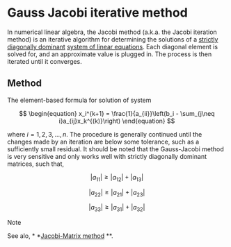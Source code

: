 # Gauss Jacobi iterative method

In numerical linear algebra, the Jacobi method (a.k.a. the Jacobi iteration method) is an iterative algorithm for
determining the solutions of
a [strictly diagonally dominant](https://en.wikipedia.org/wiki/Diagonally_dominant_matrix) [system of linear equations](https://en.wikipedia.org/wiki/System_of_linear_equations).
Each diagonal element is solved for, and an approximate value is plugged in. The process is then iterated until it
converges.

## Method

The element-based formula for solution of system

$$
\begin{equation}
x_i^{k+1} = \frac{1}{a_{ii}}\left(b_i - \sum_{j\neq i}a_{ij}x_k^{(k)}\right)
\end{equation}
$$

where $i = 1, 2, 3, \ldots, n$. The procedure is generally continued until the changes made by an iteration are below
some tolerance, such as a sufficiently small residual. It should be noted that the Gauss-Jacobi method is very sensitive
and only works well with strictly diagonally dominant matrices, such that,

$$
\left|a_{11}\right| \geq \left|a_{12}\right| + \left|a_{13}\right|
$$

$$
\left|a_{22}\right| \geq \left|a_{21}\right| + \left|a_{23}\right|
$$

$$
\left|a_{33}\right| \geq \left|a_{31}\right| + \left|a_{32}\right|
$$


> [!NOTE]
> See alo, *
*[Jacobi-Matrix method](https://github.com/syedalimohsinbukhari/Solvers/blob/md-docs/docs/matrix-decomposition/gauss-jacobi.md)
**.